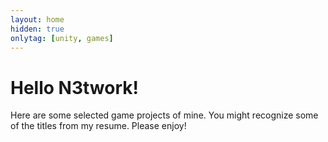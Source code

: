 ```yaml
---
layout: home
hidden: true
onlytag: [unity, games]
---
```


# Hello N3twork!

Here are some selected game projects of mine. You might recognize some of the titles from my resume. Please enjoy!